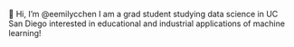 👋 Hi, I’m @eemilycchen 
I am a grad student studying data science in UC San Diego interested in educational and industrial applications of machine learning!
